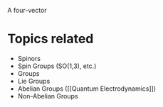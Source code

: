 A four-vector


# Topics related
- Spinors
- Spin Groups (SO(1,3), etc.)
- Groups
- Lie Groups
- Abelian Groups ([[Quantum Electrodynamics]])
- Non-Abelian Groups
